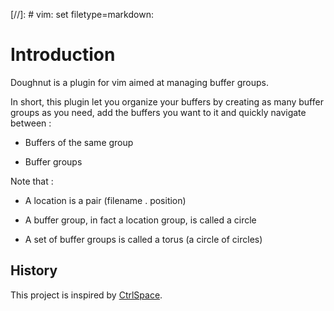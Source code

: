 [//]: # vim: set filetype=markdown:

# Introduction

Doughnut is a plugin for vim aimed at managing buffer groups.

In short, this plugin let you organize your buffers by creating as
many buffer groups as you need, add the buffers you want to it and
quickly navigate between :

  - Buffers of the same group

  - Buffer groups

Note that :

  - A location is a pair (filename . position)

  - A buffer group, in fact a location group, is called a circle

  - A set of buffer groups is called a torus (a circle of circles)

## History

This project is inspired by [CtrlSpace](https://github.com/vim-ctrlspace/vim-ctrlspace).
